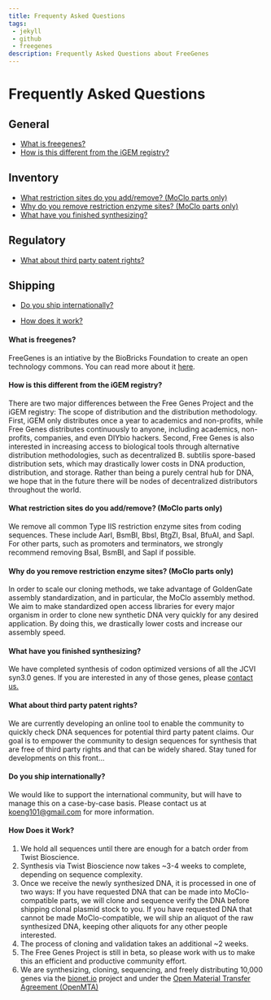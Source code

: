 ```yaml
---
title: Frequenty Asked Questions
tags: 
 - jekyll
 - github
 - freegenes
description: Frequently Asked Questions about FreeGenes
---
```


# Frequently Asked Questions

## General

+ [What is freegenes?](#what-is-freegenes)
+ [How is this different from the iGEM registry?](#how-is-this-different-from-the-igem-registry)

## Inventory

+ [What restriction sites do you add/remove? (MoClo parts only)](#what-restriction-sites-do-you-addremove-moclo-parts-only)
+ [Why do you remove restriction enzyme sites? (MoClo parts only)](#why-do-you-remove-restriction-enzyme-sites-moclo-parts-only)
+ [What have you finished synthesizing?](#what-have-you-finished-syntheshizing)

## Regulatory

+ [What about third party patent rights?](#what-about-third-party-patent-rights)

## Shipping

+ [Do you ship internationally?](#do-you-ship-internationally)
* [How does it work?](#how-does-it-work)


#### What is freegenes?

FreeGenes is an intiative by the BioBricks Foundation to create an open technology commons. You can read more about it [here](https://biobricks.org/freegenes).

#### How is this different from the iGEM registry?

There are two major differences between the Free Genes Project and the iGEM registry: The scope of distribution and the distribution methodology. First, iGEM only distributes once a year to academics and non-profits, while Free Genes distributes continuously to anyone, including academics, non-profits, companies, and even DIYbio hackers. Second, Free Genes is also interested in increasing access to biological tools through alternative distribution methodologies, such as decentralized B. subtilis spore-based distribution sets, which may drastically lower costs in DNA production, distribution, and storage. Rather than being a purely central hub for DNA, we hope that in the future there will be nodes of decentralized distributors throughout the world.

#### What restriction sites do you add/remove? (MoClo parts only)

We remove all common Type IIS restriction enzyme sites from coding sequences. These include AarI, BsmBI, BbsI, BtgZI, BsaI, BfuAI, and SapI. For other parts, such as promoters and terminators, we strongly recommend removing BsaI, BsmBI, and SapI if possible.

#### Why do you remove restriction enzyme sites? (MoClo parts only)

In order to scale our cloning methods, we take advantage of GoldenGate assembly standardization, and in particular, the MoClo assembly method. We aim to make standardized open access libraries for every major organism in order to clone new synthetic DNA very quickly for any desired application. By doing this, we drastically lower costs and increase our assembly speed.

#### What have you finished synthesizing?

We have completed synthesis of codon optimized versions of all the JCVI syn3.0 genes. If you are interested in any of those genes, please [contact us.](mailto:koeng101@gmail.com)


#### What about third party patent rights?

We are currently developing an online tool to enable the community to quickly check DNA sequences for potential third party patent claims. Our goal is to empower the community to design sequences for synthesis that are free of third party rights and that can be widely shared. Stay tuned for developments on this front...

#### Do you ship internationally?

We would like to support the international community, but will have to manage this on a case-by-case basis. Please contact us at [koeng101@gmail.com](mailto:koeng101@gmail.com) for more information.

#### How Does it Work?

1. We hold all sequences until there are enough for a batch order from Twist Bioscience.
2. Synthesis via Twist Bioscience now takes ~3-4 weeks to complete, depending on sequence complexity.
3. Once we receive the newly synthesized DNA, it is processed in one of two ways:
If you have requested DNA that can be made into MoClo-compatible parts, we will clone and sequence verify the DNA before shipping clonal plasmid stock to you.
If you have requested DNA that cannot be made MoClo-compatible, we will ship an aliquot of the raw synthesized DNA, keeping other aliquots for any other people interested.
4. The process of cloning and validation takes an additional ~2 weeks.
5. The Free Genes Project is still in beta, so please work with us to make this an efficient and productive community effort.
6. We are synthesizing, cloning, sequencing, and freely distributing 10,000 genes via the [bionet.io](https://www.bionet.io/) project and under the [Open Material Transfer Agreement (OpenMTA)](https://biobricks.org/openmta/)

